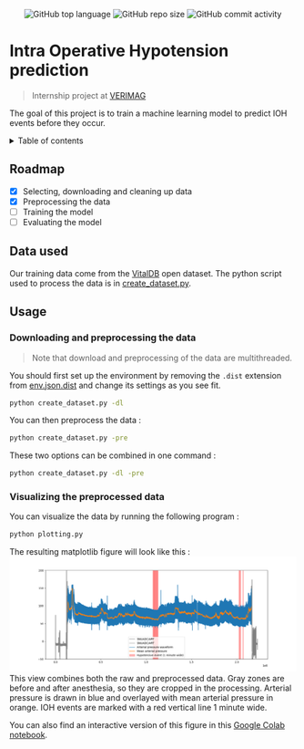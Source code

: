<p align="center">
<img alt="GitHub top language" src="https://img.shields.io/github/languages/top/comejv/IOH-Pred">
<img alt="GitHub repo size" src="https://img.shields.io/github/repo-size/comejv/IOH-Pred">
<img alt="GitHub commit activity" src="https://img.shields.io/github/commit-activity/w/comejv/IOH-Pred">
</p>

# Intra Operative Hypotension prediction
> Internship project at [VERIMAG](https://www.verimag.fr/)

The goal of this project is to train a machine learning model to predict IOH events before they occur.

<details>
<summary>Table of contents</summary>
<ol>
<li><a href="#intra-operative-hypotension-prediction">Introduction</a></li>
<li><a href="#roadmap">Roadmap</a></li>
<li><a href="#data-used">Data used</a></li>
<li><a href="#usage">Usage</a></li>
</ol>
</details>

## Roadmap

- [x] Selecting, downloading and cleaning up data
- [x] Preprocessing the data 
- [ ] Training the model
- [ ] Evaluating the model

## Data used

Our training data come from the [VitalDB](https://vitaldb.net/) open dataset.
The python script used to process the data is in [create_dataset.py](create_dataset.py).

## Usage

### Downloading and preprocessing the data

> Note that download and preprocessing of the data are multithreaded.

You should first set up the environment by removing the `.dist` extension from [env.json.dist](env.json.dist) and change its settings as you see fit.
```bash
python create_dataset.py -dl
```
You can then preprocess the data :
```bash
python create_dataset.py -pre
```
These two options can be combined in one command :
```bash
python create_dataset.py -dl -pre
```

### Visualizing the preprocessed data

You can visualize the data by running the following program :
```bash
python plotting.py
```
The resulting matplotlib figure will look like this :
![Plot of case 2202](imgs/plot_2202.png)
This view combines both the raw and preprocessed data.
Gray zones are before and after anesthesia, so they are cropped in the processing.
Arterial pressure is drawn in blue and overlayed with mean arterial pressure in orange.
IOH events are marked with a red vertical line 1 minute wide.

You can also find an interactive version of this figure in this [Google Colab notebook](https://colab.research.google.com/drive/12LOvNX076Kx2t6ikOKpBpGCG7m3t8fZH).
